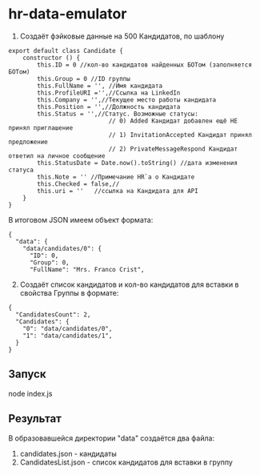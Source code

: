 # hr-data-emulator
1. Создаёт фэйковые данные на 500 Кандидатов, по шаблону
```
export default class Candidate {
    constructor () {
        this.ID = 0 //кол-во кандидатов найденных БОТом (заполняется БОТом)
        this.Group = 0 //ID группы
        this.FullName = '', //Имя кандидата
        this.ProfileURI ='',//Ссылка на LinkedIn
        this.Company = '',//Текущее место работы кандидата
        this.Position = '',//Должность кандидата
        this.Status = '',//Статус. Возможные статусы:
                            // 0) Added Кандидат добавлен ещё НЕ принял приглашение
                            // 1) InvitationAccepted Кандидат принял предложение
                            // 2) PrivateMessageRespond Кандидат ответил на личное сообщение
        this.StatusDate = Date.now().toString() //дата изменения статуса
        this.Note = '' //Примечание HR`a о Кандидате
        this.Checked = false,//
        this.uri = ''   //ссылка на Кандидата для API
    }  
}
```
В итоговом JSON имеем объект формата:
```
{
  "data": {
    "data/candidates/0": {
      "ID": 0,
      "Group": 0,
      "FullName": "Mrs. Franco Crist",
```

2. Создаёт список кандидатов и кол-во кандидатов для вставки в свойства Группы
в формате:
```
{
  "CandidatesCount": 2,
  "Candidates": {
    "0": "data/candidates/0",
    "1": "data/candidates/1",
  }
}
```
## Запуск
node index.js

## Результат
В образовавшейся директории "data" создаётся два файла:
1. candidates.json - кандидаты
2. CandidatesList.json - список кандидатов для вставки в группу
